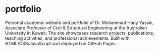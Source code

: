 # portfolio
Personal academic website and portfolio of Dr. Mohammad Hany Yassin, Associate Professor of Civil &amp; Structural Engineering at the Australian University in Kuwait. The site showcases research projects, publications, teaching activities, and professional achievements. Built with HTML/CSS/JavaScript and deployed on GitHub Pages.
